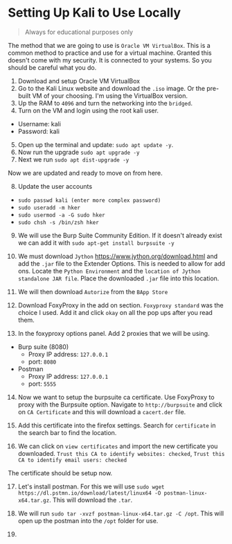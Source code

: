 # Setting Up Kali to Use Locally

> Always for educational purposes only

The method that we are going to use is `Oracle VM VirtualBox`. This is
a common method to practice and use for a virtual machine. Granted this
doesn't come with my security. It is connected to your systems. So you
should be careful what you do.

1. Download and setup Oracle VM VirtualBox
2. Go to the Kali Linux website and download the `.iso` image. Or the
   pre-built VM of your choosing. I'm using the VirtualBox version.
3. Up the RAM to `4096` and turn the networking into the `bridged`.
4. Turn on the VM and login using the root kali user.
  - Username: kali
  - Password: kali
5. Open up the terminal and update: `sudo apt update -y`.
6. Now run the upgrade `sudo apt upgrade -y`
7. Next we run `sudo apt dist-upgrade -y`

Now we are updated and ready to move on from here.

8. Update the user accounts
  - `sudo passwd kali (enter more complex password)`
  - `sudo useradd -m hker`
  - `sudo usermod -a -G sudo hker`
  - `sudo chsh -s /bin/zsh hker`

9. We will use the Burp Suite Community Edition. If it doesn't already
   exist we can add it with `sudo apt-get install burpsuite -y`

10. We must download `Jython` https://www.jython.org/download.html and
    add the `.jar` file to the Extender Options. This is needed to
    allow for add ons. Locate the `Python Environment` and the
    `location of Jython standalone JAR file`. Place the downloaded
    `.jar` file into this location.

11. We will then download `Autorize` from the `BApp Store`

12. Download FoxyProxy in the add on section. `Foxyproxy standard` was
    the choice I used. Add it and click `okay` on all the pop ups after
    you read them.

13. In the foxyproxy options panel. Add 2 proxies that we will be using.

  - Burp suite (8080)
    * Proxy IP address: `127.0.0.1`
    * port: `8080`
  - Postman
    * Proxy IP address: `127.0.0.1`
    * port: `5555`

14. Now we want to setup the burpsuite ca certificate. Use FoxyProxy to
    proxy with the Burpsuite option. Navigate to `http://burpsuite` and
    click on `CA Certificate` and this will download a `cacert.der`
    file.

15. Add this certificate into the firefox settings. Search for
    `certificate` in the search bar to find the location.

16. We can click on `view certificates` and import the new certificate
    you downloaded. `Trust this CA to identify websites: checked`,
    `Trust this CA to identify email users: checked`

The certificate should be setup now.

17. Let's install postman. For this we will use `sudo wget
    https://dl.pstmn.io/download/latest/linux64 -O
    postman-linux-x64.tar.gz`. This will download the `.tar`.

18. We will run `sudo tar -xvzf postman-linux-x64.tar.gz -C /opt`. This
    will open up the postman into the `/opt` folder for use.

19. 
